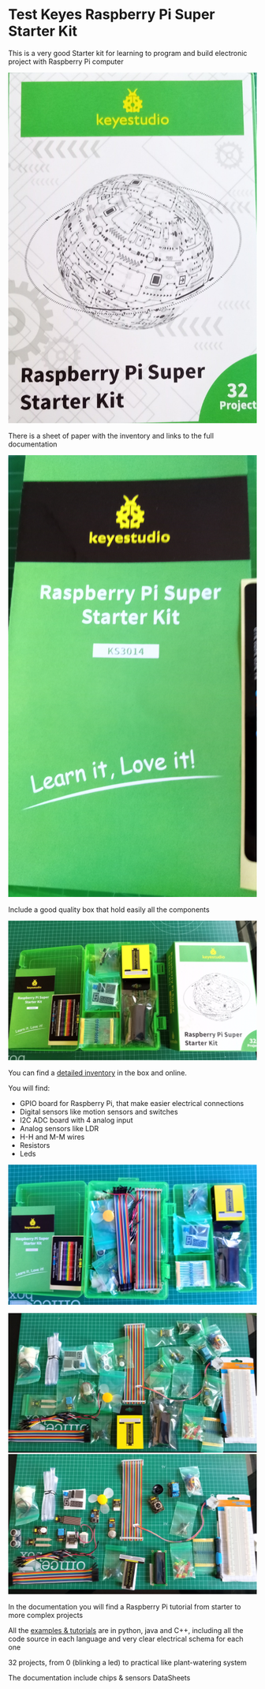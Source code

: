 # Test Keyes Raspberry Pi Super Starter Kit

This is a very good Starter kit for learning to program and build electronic project with Raspberry Pi computer

![](./images/IMG_20211005_144236_2.jpg)

There is a sheet of paper with the inventory and links to the full documentation

![](./images/IMG_20211005_144301.jpg)

Include a good quality box that hold easily all the components

![](./images/IMG_20211005_144256.jpg)


You can find a [detailed inventory](https://wiki.keyestudio.com/KS3014_Raspberry_Pi_4B_Super_Starter_Kit) in the box and online.

You will find:
* GPIO board for Raspberry Pi, that make easier electrical connections
* Digital sensors like motion sensors and switches  
* I2C ADC board with 4 analog input
* Analog sensors like LDR
* H-H and M-M wires
* Resistors
* Leds


![](./images/IMG_20211005_144322.jpg)

![](./images/IMG_20211005_144519.jpg)
![](./images/IMG_20211005_144852.jpg)



In the documentation you will find a Raspberry Pi tutorial from starter to more complex projects

All the [examples & tutorials](https://fs.keyestudio.com/KS3014) are in python, java and C++, including all the code source in each language and very clear electrical schema for each one

32 projects, from 0 (blinking a led) to practical like plant-watering system

The documentation include chips & sensors DataSheets


